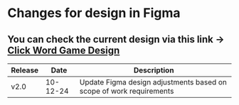 # Changes for design in Figma

## You can check the current design via this link -> [Click Word Game Design](https://www.figma.com/design/ZV0yBu13EgrqE2wH2GrzNc/PICKWORD-GAME-BY-FATBIRD?node-id=639-378&t=Pa89UraYWnn3tHZy-1)

| Release | Date  | Description |
| ------- | ----- | ----------- |
| v2.0    | 10-12-24 | Update Figma design adjustments based on scope of work requirements |
